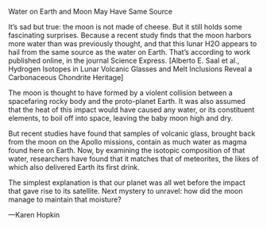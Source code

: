 Water on Earth and Moon May Have Same Source

It’s sad but true: the moon is not made of cheese. But it still holds some fascinating surprises. Because a recent study finds that the moon harbors more water than was previously thought, and that this lunar H2O appears to hail from the same source as the water on Earth. That’s according to work published online, in the journal Science Express. [Alberto E. Saal et al., Hydrogen Isotopes in Lunar Volcanic Glasses and Melt Inclusions Reveal a Carbonaceous Chondrite Heritage]

The moon is thought to have formed by a violent collision between a spacefaring rocky body and the proto-planet Earth. It was also assumed that the heat of this impact would have caused any water, or its constituent elements, to boil off into space, leaving the baby moon high and dry.

But recent studies have found that samples of volcanic glass, brought back from the moon on the Apollo missions, contain as much water as magma found here on Earth. Now, by examining the isotopic composition of that water, researchers have found that it matches that of meteorites, the likes of which also delivered Earth its first drink.

The simplest explanation is that our planet was all wet before the impact that gave rise to its satellite. Next mystery to unravel: how did the moon manage to maintain that moisture?

—Karen Hopkin



